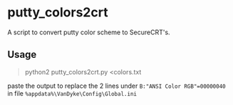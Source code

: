 # putty_colors2crt
A script to convert putty color scheme to SecureCRT's.

## Usage
> python2 putty_colors2crt.py <colors.txt

paste the output to replace the 2 lines under `B:"ANSI Color RGB"=00000040` in file `%appdata%\VanDyke\Config\Global.ini`